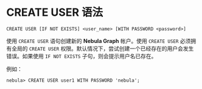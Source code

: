 # CREATE USER 语法

```ngql
CREATE USER [IF NOT EXISTS] <user_name> [WITH PASSWORD <password>]
```

使用 `CREATE USER` 语句创建新的 **Nebula Graph** 帐户。使用 `CREATE USER` 必须拥有全局的 `CREATE USER` 权限。默认情况下，尝试创建一个已经存在的用户会发生错误。如果使用 `IF NOT EXISTS` 子句，则会提示用户名已存在。

例如：

```ngql
nebula> CREATE USER user1 WITH PASSWORD 'nebula';
```
